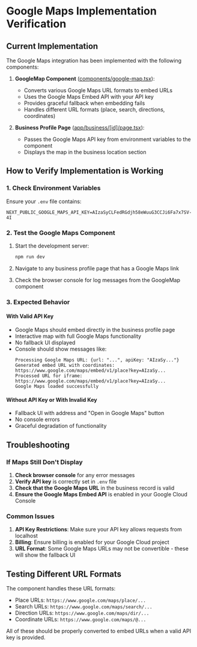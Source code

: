 # Google Maps Implementation Verification

## Current Implementation

The Google Maps integration has been implemented with the following components:

1. **GoogleMap Component** ([components/google-map.tsx](file:///c%3A/Users/User/OneDrive/Desktop/giya/components/google-map.tsx)):
   - Converts various Google Maps URL formats to embed URLs
   - Uses the Google Maps Embed API with your API key
   - Provides graceful fallback when embedding fails
   - Handles different URL formats (place, search, directions, coordinates)

2. **Business Profile Page** ([app/business/[id]/page.tsx](file:///c%3A/Users/User/OneDrive/Desktop/giya/app/business/%5Bid%5D/page.tsx)):
   - Passes the Google Maps API key from environment variables to the component
   - Displays the map in the business location section

## How to Verify Implementation is Working

### 1. Check Environment Variables

Ensure your `.env` file contains:
```
NEXT_PUBLIC_GOOGLE_MAPS_API_KEY=AIzaSyCLFedRGdjh58eWuuG3CCJi6Fa7x7SV-4I
```

### 2. Test the Google Maps Component

1. Start the development server:
   ```bash
   npm run dev
   ```

2. Navigate to any business profile page that has a Google Maps link
3. Check the browser console for log messages from the GoogleMap component

### 3. Expected Behavior

#### With Valid API Key
- Google Maps should embed directly in the business profile page
- Interactive map with full Google Maps functionality
- No fallback UI displayed
- Console should show messages like:
  ```
  Processing Google Maps URL: {url: "...", apiKey: "AIzaSy..."}
  Generated embed URL with coordinates: https://www.google.com/maps/embed/v1/place?key=AIzaSy...
  Processed URL for iframe: https://www.google.com/maps/embed/v1/place?key=AIzaSy...
  Google Maps loaded successfully
  ```

#### Without API Key or With Invalid Key
- Fallback UI with address and "Open in Google Maps" button
- No console errors
- Graceful degradation of functionality

## Troubleshooting

### If Maps Still Don't Display

1. **Check browser console** for any error messages
2. **Verify API key** is correctly set in `.env` file
3. **Check that the Google Maps URL** in the business record is valid
4. **Ensure the Google Maps Embed API** is enabled in your Google Cloud Console

### Common Issues

1. **API Key Restrictions**: Make sure your API key allows requests from localhost
2. **Billing**: Ensure billing is enabled for your Google Cloud project
3. **URL Format**: Some Google Maps URLs may not be convertible - these will show the fallback UI

## Testing Different URL Formats

The component handles these URL formats:
- Place URLs: `https://www.google.com/maps/place/...`
- Search URLs: `https://www.google.com/maps/search/...`
- Direction URLs: `https://www.google.com/maps/dir/...`
- Coordinate URLs: `https://www.google.com/maps/@...`

All of these should be properly converted to embed URLs when a valid API key is provided.